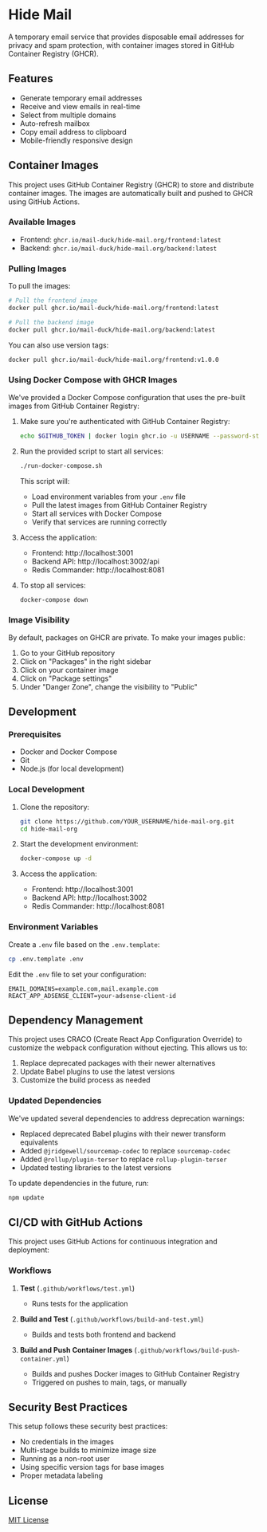 # Hide Mail

A temporary email service that provides disposable email addresses for privacy and spam protection, with container images stored in GitHub Container Registry (GHCR).

## Features

- Generate temporary email addresses
- Receive and view emails in real-time
- Select from multiple domains
- Auto-refresh mailbox
- Copy email address to clipboard
- Mobile-friendly responsive design

## Container Images

This project uses GitHub Container Registry (GHCR) to store and distribute container images. The images are automatically built and pushed to GHCR using GitHub Actions.

### Available Images

- Frontend: `ghcr.io/mail-duck/hide-mail.org/frontend:latest`
- Backend: `ghcr.io/mail-duck/hide-mail.org/backend:latest`

### Pulling Images

To pull the images:

```bash
# Pull the frontend image
docker pull ghcr.io/mail-duck/hide-mail.org/frontend:latest

# Pull the backend image
docker pull ghcr.io/mail-duck/hide-mail.org/backend:latest
```

You can also use version tags:
```bash
docker pull ghcr.io/mail-duck/hide-mail.org/frontend:v1.0.0
```

### Using Docker Compose with GHCR Images

We've provided a Docker Compose configuration that uses the pre-built images from GitHub Container Registry:

1. Make sure you're authenticated with GitHub Container Registry:
   ```bash
   echo $GITHUB_TOKEN | docker login ghcr.io -u USERNAME --password-stdin
   ```

2. Run the provided script to start all services:
   ```bash
   ./run-docker-compose.sh
   ```

   This script will:
   - Load environment variables from your `.env` file
   - Pull the latest images from GitHub Container Registry
   - Start all services with Docker Compose
   - Verify that services are running correctly

3. Access the application:
   - Frontend: http://localhost:3001
   - Backend API: http://localhost:3002/api
   - Redis Commander: http://localhost:8081

4. To stop all services:
   ```bash
   docker-compose down
   ```

### Image Visibility

By default, packages on GHCR are private. To make your images public:

1. Go to your GitHub repository
2. Click on "Packages" in the right sidebar
3. Click on your container image
4. Click on "Package settings"
5. Under "Danger Zone", change the visibility to "Public"

## Development

### Prerequisites

- Docker and Docker Compose
- Git
- Node.js (for local development)

### Local Development

1. Clone the repository:
   ```bash
   git clone https://github.com/YOUR_USERNAME/hide-mail-org.git
   cd hide-mail-org
   ```

2. Start the development environment:
   ```bash
   docker-compose up -d
   ```

3. Access the application:
   - Frontend: http://localhost:3001
   - Backend API: http://localhost:3002
   - Redis Commander: http://localhost:8081

### Environment Variables

Create a `.env` file based on the `.env.template`:

```bash
cp .env.template .env
```

Edit the `.env` file to set your configuration:

```
EMAIL_DOMAINS=example.com,mail.example.com
REACT_APP_ADSENSE_CLIENT=your-adsense-client-id
```

## Dependency Management

This project uses CRACO (Create React App Configuration Override) to customize the webpack configuration without ejecting. This allows us to:

1. Replace deprecated packages with their newer alternatives
2. Update Babel plugins to use the latest versions
3. Customize the build process as needed

### Updated Dependencies

We've updated several dependencies to address deprecation warnings:

- Replaced deprecated Babel plugins with their newer transform equivalents
- Added `@jridgewell/sourcemap-codec` to replace `sourcemap-codec`
- Added `@rollup/plugin-terser` to replace `rollup-plugin-terser`
- Updated testing libraries to the latest versions

To update dependencies in the future, run:

```bash
npm update
```

## CI/CD with GitHub Actions

This project uses GitHub Actions for continuous integration and deployment:

### Workflows

1. **Test** (`.github/workflows/test.yml`)
   - Runs tests for the application

2. **Build and Test** (`.github/workflows/build-and-test.yml`)
   - Builds and tests both frontend and backend

3. **Build and Push Container Images** (`.github/workflows/build-push-container.yml`)
   - Builds and pushes Docker images to GitHub Container Registry
   - Triggered on pushes to main, tags, or manually

## Security Best Practices

This setup follows these security best practices:
- No credentials in the images
- Multi-stage builds to minimize image size
- Running as a non-root user
- Using specific version tags for base images
- Proper metadata labeling

## License

[MIT License](LICENSE)
